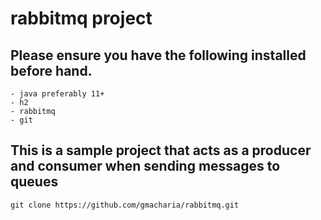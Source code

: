 # rabbitmq project

## Please ensure you have the following installed before hand.

    - java preferably 11+
    - h2
    - rabbitmq
    - git

## This is a sample project that acts as a producer and consumer when sending messages to queues


```
git clone https://github.com/gmacharia/rabbitmq.git
